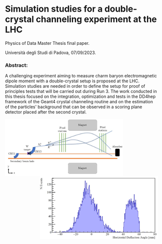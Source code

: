 # Simulation studies for a double-crystal channeling experiment at the LHC

Physics of Data Master Thesis final paper.

Università degli Studi di Padova, 07/09/2023.

### Abstract:
A challenging experiment aiming to measure charm baryon electromagnetic dipole moment with a double-crystal setup is proposed at the LHC. Simulation studies are needed in order to define the setup for proof of principles tests that will be carried out during Run 3. The work conducted in this thesis focused on the integration, optimization and tests in the DD4hep framework of the Geant4 crystal channeling routine and on the estimation of the particles' background that can be observed in a scoring plane detector placed after the second crystal.

<img align='left' src='https://github.com/chiaramaccani/PoD_Master_Thesis/blob/main/Figures/IR3_setup.jpg?raw=true' alt='Drawing' style='width:390px;'/><img align='right' src='https://github.com/chiaramaccani/PoD_Master_Thesis/blob/main/Figures/DD4hep_outgoing_angle_distribution.jpg?raw=true' alt='Drawing' style='width:390px;'/>

